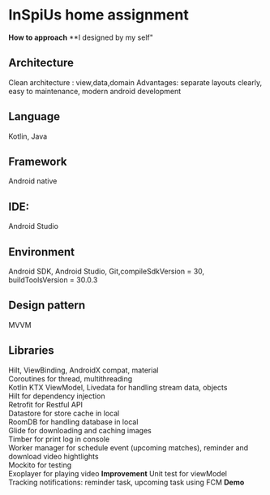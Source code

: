 # InSpiUs home assignment

**How to approach**
**I designed by my self"
## Architecture
Clean architecture : view,data,domain
Advantages: separate layouts clearly, easy to maintenance, modern android development
## Language
Kotlin, Java
## Framework 
Android native
## IDE:
Android Studio
## Environment
Android SDK, Android Studio, Git,compileSdkVersion = 30, buildToolsVersion = 30.0.3
## Design pattern
MVVM
## Libraries
Hilt, ViewBinding, AndroidX compat, material\
Coroutines for thread, multithreading\
Kotlin KTX ViewModel, Livedata for handling stream data, objects\
Hilt for dependency injection\
Retrofit for Restful API\
Datastore for store cache in local\
RoomDB for handling database in local\
Glide for downloading and caching images\
Timber for print log in console\
Worker manager for schedule event (upcoming matches), reminder and download video hightlights\
Mockito for testing\
Exoplayer for playing video
**Improvement**
Unit test for viewModel\
Tracking notifications: reminder task, upcoming task using FCM
**Demo**

